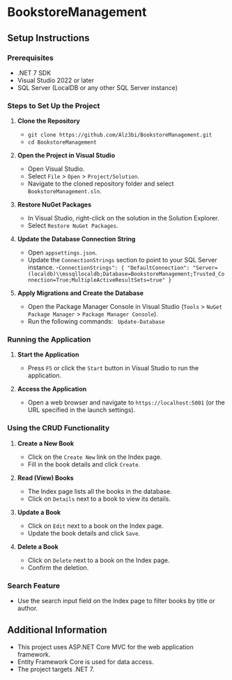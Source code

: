 # BookstoreManagement

## Setup Instructions

### Prerequisites
- .NET 7 SDK
- Visual Studio 2022 or later
- SQL Server (LocalDB or any other SQL Server instance)

### Steps to Set Up the Project

1. **Clone the Repository**
   - ```git clone https://github.com/Alz3bi/BookstoreManagement.git ```
   - ```cd BookstoreManagement```

2. **Open the Project in Visual Studio**
   - Open Visual Studio.
   - Select `File` > `Open` > `Project/Solution`.
   - Navigate to the cloned repository folder and select `BookstoreManagement.sln`.

3. **Restore NuGet Packages**
   - In Visual Studio, right-click on the solution in the Solution Explorer.
   - Select `Restore NuGet Packages`.

4. **Update the Database Connection String**
   - Open `appsettings.json`.
   - Update the `ConnectionStrings` section to point to your SQL Server instance.
   -```ConnectionStrings": {
   "DefaultConnection": "Server=(localdb)\\mssqllocaldb;Database=BookstoreManagement;Trusted_Connection=True;MultipleActiveResultSets=true"
   }```

5. **Apply Migrations and Create the Database**
   - Open the Package Manager Console in Visual Studio (`Tools` > `NuGet Package Manager` > `Package Manager Console`).
   - Run the following commands:
   ```  Update-Database ```

### Running the Application

1. **Start the Application**
   - Press `F5` or click the `Start` button in Visual Studio to run the application.

2. **Access the Application**
   - Open a web browser and navigate to `https://localhost:5001` (or the URL specified in the launch settings).

### Using the CRUD Functionality

1. **Create a New Book**
   - Click on the `Create New` link on the Index page.
   - Fill in the book details and click `Create`.

2. **Read (View) Books**
   - The Index page lists all the books in the database.
   - Click on `Details` next to a book to view its details.

3. **Update a Book**
   - Click on `Edit` next to a book on the Index page.
   - Update the book details and click `Save`.

4. **Delete a Book**
   - Click on `Delete` next to a book on the Index page.
   - Confirm the deletion.

### Search Feature

- Use the search input field on the Index page to filter books by title or author.

## Additional Information

- This project uses ASP.NET Core MVC for the web application framework.
- Entity Framework Core is used for data access.
- The project targets .NET 7.
     